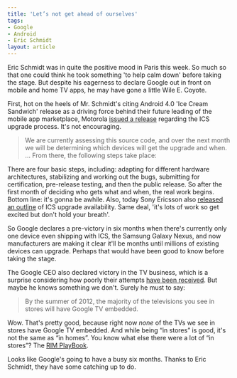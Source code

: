 ```yaml
---
title: 'Let’s not get ahead of ourselves'
tags:
- Google
- Android
- Eric Schmidt
layout: article
---
```


Eric Schmidt was in quite the positive mood in Paris this week. So much so that one could think he took something 'to help calm down' before taking the stage. But despite his eagerness to declare Google out in front on mobile and home TV apps, he may have gone a little Wile E. Coyote.

First, hot on the heels of Mr. Schmidt's citing Android 4.0 'Ice Cream Sandwich' release as a driving force behind their future leading of the mobile app marketplace, Motorola [issued a release][1] regarding the ICS upgrade process. It's not encouraging.

> We are currently assessing this source code, and over the next month we will be determining which devices will get the upgrade and when. … From there, the following steps take place:

There are four basic steps, including: adapting for different hardware architectures, stabilizing and working out the bugs, submitting for certification, pre-release testing, and then the public release. So after the first month of deciding who gets what and when, the real work begins. Bottom line: it's gonna be awhile. Also, today Sony Ericsson also [released an outline][2] of ICS upgrade availability. Same deal, 'it's lots of work so get excited but don't hold your breath'.

So Google declares a pre-victory in six months when there's currently only one device even shipping with ICS, the Samsung Galaxy Nexus, and now manufacturers are making it clear it'll be months until millions of existing devices can upgrade. Perhaps that would have been good to know before taking the stage.

The Google CEO also declared victory in the TV business, which is a surprise considering how poorly their attempts [have been received][3]. But maybe he knows something we don't. Surely he must to say:

> By the summer of 2012, the majority of the televisions you see in stores will have Google TV embedded.

Wow. That's pretty good, because right now *none* of the TVs we see in stores have Google TV embedded. And while being “in stores” is good, it's not the same as “in homes”. You know what else there were a lot of “in stores”? The [RIM PlayBook][4].

Looks like Google's going to have a busy six months. Thanks to Eric Schmidt, they have some catching up to do.

[1]:http://www.motorola.com/blog/2011/12/07/motorola-update-on-ice-cream-sandwich/
[2]:http://developer.sonyericsson.com/wp/2011/12/07/ice-cream-sandwich-from-source-code-release-to-software-upgrade/
[3]:http://news.cnet.com/8301-1023_3-57322966-93/logitech-confesses-to-gigantic-mistake-with-google-tv/
[4]:http://www.pcmag.com/article2/0,2817,2397150,00.asp